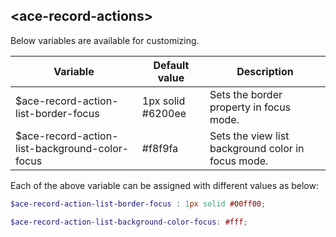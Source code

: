 ## <ace-record-actions\>
Below variables are available for customizing.

| Variable                                          | Default value                    | Description                               |
| --------------------------------------------------|----------------------------------|-------------------------------------------|
| $ace-record-action-list-border-focus              | 1px solid #6200ee                | Sets the border property in focus mode.|
| $ace-record-action-list-background-color-focus    | #f8f9fa                          | Sets the view list background color in focus mode.|

Each of the above variable can be assigned with different values as below:
```scss
$ace-record-action-list-border-focus : 1px solid #00ff00;

$ace-record-action-list-background-color-focus: #fff;
```


<!-- add 2 more variable without focus -->
